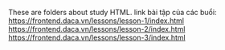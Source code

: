 These are folders about study HTML. 
link bài tập của các buổi: 
https://frontend.daca.vn/lessons/lesson-1/index.html
https://frontend.daca.vn/lessons/lesson-2/index.html
https://frontend.daca.vn/lessons/lesson-3/index.html
